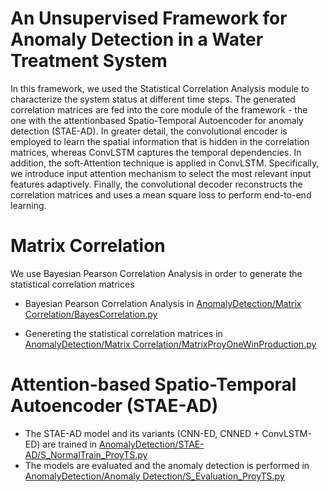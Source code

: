 # An Unsupervised Framework for Anomaly Detection in a Water Treatment System 
In this framework, we used the Statistical Correlation Analysis module to characterize the system status at different time steps.  The generated correlation matrices are fed into the core module of the framework - the one with the attentionbased Spatio-Temporal Autoencoder  for anomaly detection (STAE-AD). In greater detail, the convolutional encoder is employed to learn the spatial information that is hidden in the correlation matrices, whereas ConvLSTM captures the temporal dependencies. In addition, the soft-Attention technique  is applied in ConvLSTM. Specifically, we introduce input attention mechanism to select the most relevant input features adaptively. Finally, the convolutional decoder reconstructs the correlation matrices and uses a mean square loss to perform end-to-end learning.


# Matrix Correlation
We use Bayesian Pearson Correlation Analysis in order to generate the statistical correlation matrices

* Bayesian Pearson Correlation Analysis in [AnomalyDetection/Matrix Correlation/BayesCorrelation.py](https://github.com/AlexandraM1011/AnomalyDetection/blob/master/Matrix%20Correlation/BayesCorrelation.py)

* Genereting the statistical correlation matrices in [AnomalyDetection/Matrix Correlation/MatrixProyOneWinProduction.py](https://github.com/AlexandraM1011/AnomalyDetection/blob/master/Matrix%20Correlation/MatrixProyOneWinProduction.py)

# Attention-based Spatio-Temporal Autoencoder (STAE-AD)
* The STAE-AD model and its variants (CNN-ED, CNNED + ConvLSTM-ED) are trained in [AnomalyDetection/STAE-AD/S_NormalTrain_ProyTS.py](https://github.com/AlexandraM1011/AnomalyDetection/blob/master/STAE-AD/S_NormalTrain_ProyTS.py)
* The models are evaluated and the anomaly detection is performed in [AnomalyDetection/Anomaly Detection/S_Evaluation_ProyTS.py](https://github.com/AlexandraM1011/AnomalyDetection/blob/master/Anomaly%20Detection/S_Evaluation_ProyTS.py)


